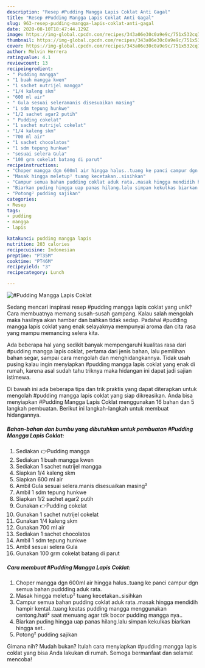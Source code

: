 ```yaml
---
description: "Resep #Pudding Mangga Lapis Coklat Anti Gagal"
title: "Resep #Pudding Mangga Lapis Coklat Anti Gagal"
slug: 963-resep-pudding-mangga-lapis-coklat-anti-gagal
date: 2020-08-10T18:47:44.129Z
image: https://img-global.cpcdn.com/recipes/343a06e30c0a9e9c/751x532cq70/pudding-mangga-lapis-coklat-foto-resep-utama.jpg
thumbnail: https://img-global.cpcdn.com/recipes/343a06e30c0a9e9c/751x532cq70/pudding-mangga-lapis-coklat-foto-resep-utama.jpg
cover: https://img-global.cpcdn.com/recipes/343a06e30c0a9e9c/751x532cq70/pudding-mangga-lapis-coklat-foto-resep-utama.jpg
author: Melvin Herrera
ratingvalue: 4.1
reviewcount: 13
recipeingredient:
- " Pudding mangga"
- "1 buah mangga kwen"
- "1 sachet nutrijel mangga"
- "1/4 kaleng skm"
- "600 ml air"
- " Gula sesuai seleramanis disesuaikan masing"
- "1 sdm tepung hunkwe"
- "1/2 sachet agar2 putih"
- " Pudding cokelat"
- "1 sachet nutrijel cokelat"
- "1/4 kaleng skm"
- "700 ml air"
- "1 sachet chocolatos"
- "1 sdm tepung hunkwe"
- "sesuai selera Gula"
- "100 grm cokelat batang di parut"
recipeinstructions:
- "Choper mangga dgn 600ml air hingga halus..tuang ke panci campur dgn semua bahan puddding aduk rata."
- "Masak hingga meletup² tuang kecetakan..sisihkan"
- "Campur semua bahan pudding coklat aduk rata..masak hingga mendidih hampir kental..tuang keatas pudding mangga menggunakan centong.hati² saat menuang agar tdk bocor pudding mangga nya.."
- "Biarkan puding hingga uap panas hilang.lalu simpan kekulkas biarkan hingga set.."
- "Potong² pudding sajikan"
categories:
- Resep
tags:
- pudding
- mangga
- lapis

katakunci: pudding mangga lapis 
nutrition: 203 calories
recipecuisine: Indonesian
preptime: "PT35M"
cooktime: "PT46M"
recipeyield: "3"
recipecategory: Lunch

---
```



![#Pudding Mangga Lapis Coklat](https://img-global.cpcdn.com/recipes/343a06e30c0a9e9c/751x532cq70/pudding-mangga-lapis-coklat-foto-resep-utama.jpg)

Sedang mencari inspirasi resep #pudding mangga lapis coklat yang unik? Cara membuatnya memang susah-susah gampang. Kalau salah mengolah maka hasilnya akan hambar dan bahkan tidak sedap. Padahal #pudding mangga lapis coklat yang enak selayaknya mempunyai aroma dan cita rasa yang mampu memancing selera kita.

Ada beberapa hal yang sedikit banyak mempengaruhi kualitas rasa dari #pudding mangga lapis coklat, pertama dari jenis bahan, lalu pemilihan bahan segar, sampai cara mengolah dan menghidangkannya. Tidak usah pusing kalau ingin menyiapkan #pudding mangga lapis coklat yang enak di rumah, karena asal sudah tahu triknya maka hidangan ini dapat jadi sajian istimewa.




Di bawah ini ada beberapa tips dan trik praktis yang dapat diterapkan untuk mengolah #pudding mangga lapis coklat yang siap dikreasikan. Anda bisa menyiapkan #Pudding Mangga Lapis Coklat menggunakan 16 bahan dan 5 langkah pembuatan. Berikut ini langkah-langkah untuk membuat hidangannya.

<!--inarticleads1-->

##### Bahan-bahan dan bumbu yang dibutuhkan untuk pembuatan #Pudding Mangga Lapis Coklat:

1. Sediakan  👉Pudding mangga
1. Sediakan 1 buah mangga kwen
1. Sediakan 1 sachet nutrijel mangga
1. Siapkan 1/4 kaleng skm
1. Siapkan 600 ml air
1. Ambil  Gula sesuai selera.manis disesuaikan masing²
1. Ambil 1 sdm tepung hunkwe
1. Siapkan 1/2 sachet agar2 putih
1. Gunakan  👉Pudding cokelat
1. Gunakan 1 sachet nutrijel cokelat
1. Gunakan 1/4 kaleng skm
1. Gunakan 700 ml air
1. Sediakan 1 sachet chocolatos
1. Ambil 1 sdm tepung hunkwe
1. Ambil sesuai selera Gula
1. Gunakan 100 grm cokelat batang di parut




<!--inarticleads2-->

##### Cara membuat #Pudding Mangga Lapis Coklat:

1. Choper mangga dgn 600ml air hingga halus..tuang ke panci campur dgn semua bahan puddding aduk rata.
1. Masak hingga meletup² tuang kecetakan..sisihkan
1. Campur semua bahan pudding coklat aduk rata..masak hingga mendidih hampir kental..tuang keatas pudding mangga menggunakan centong.hati² saat menuang agar tdk bocor pudding mangga nya..
1. Biarkan puding hingga uap panas hilang.lalu simpan kekulkas biarkan hingga set..
1. Potong² pudding sajikan




Gimana nih? Mudah bukan? Itulah cara menyiapkan #pudding mangga lapis coklat yang bisa Anda lakukan di rumah. Semoga bermanfaat dan selamat mencoba!
